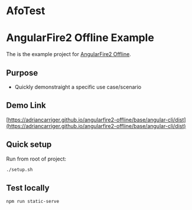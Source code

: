 # AfoTest

# AngularFire2 Offline Example

The is the example project for [AngularFire2 Offline](https://github.com/adriancarriger/angularfire2-offline).

## Purpose

- Quickly demonstraight a specific use case/scenario

## Demo Link

[https://adriancarriger.github.io/angularfire2-offline/base/angular-cli/dist](https://adriancarriger.github.io/angularfire2-offline/base/angular-cli/dist)

## Quick setup

Run from root of project:

```bash
./setup.sh
```
## Test locally

```bash
npm run static-serve
```
